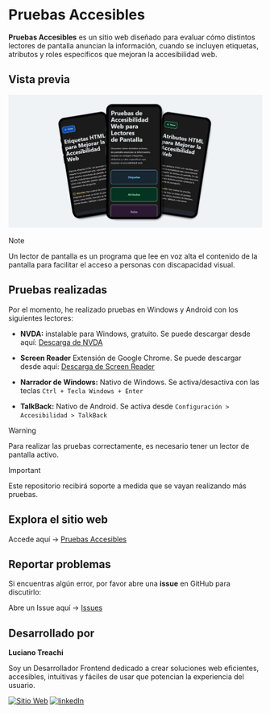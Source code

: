# Pruebas Accesibles

**Pruebas Accesibles** es un sitio web diseñado para evaluar cómo distintos lectores de pantalla anuncian la información, cuando se incluyen etiquetas, atributos y roles específicos que mejoran la accesibilidad web.

## Vista previa

![Vista previa del sitio](assets/readme/readme-preview1.jpg)

> [!NOTE]
> Un lector de pantalla es un programa que lee en voz alta el contenido de la pantalla para facilitar el acceso a personas con discapacidad visual.

## Pruebas realizadas

Por el momento, he realizado pruebas en Windows y Android con los siguientes lectores:

- **NVDA:** instalable para Windows, gratuito. Se puede descargar desde aquí: [Descarga de NVDA](https://nvda.es/descargas/descarga-de-nvda/)

- **Screen Reader** Extensión de Google Chrome. Se puede descargar desde aquí: [Descarga de Screen Reader](https://chromewebstore.google.com/detail/screen-reader/kgejglhpjiefppelpmljglcjbhoiplfn)

- **Narrador de Windows:** Nativo de Windows. Se activa/desactiva con las teclas `Ctrl + Tecla Windows + Enter`

- **TalkBack:** Nativo de Android. Se activa desde `Configuración > Accesibilidad > TalkBack`

> [!WARNING]
> Para realizar las pruebas correctamente, es necesario tener un lector de pantalla activo.

> [!IMPORTANT]
> Este repositorio recibirá soporte a medida que se vayan realizando más pruebas.

## Explora el sitio web

Accede aquí → [Pruebas Accesibles](https://pruebasaccesibles.vercel.app/)

## Reportar problemas

Si encuentras algún error, por favor abre una **issue** en GitHub para discutirlo:

Abre un Issue aquí → [Issues](https://github.com/LucianoTreachi/pruebas-accesibles/issues)

## Desarrollado por

**Luciano Treachi**

Soy un Desarrollador Frontend dedicado a crear soluciones web eficientes, accesibles, intuitivas y fáciles de usar que potencian la experiencia del usuario.

[![Sitio Web](https://img.shields.io/badge/Sitio_Web-black?style=for-the-badge&logoColor=white)](https://lucianotreachi.website/)
[![linkedIn](https://img.shields.io/badge/LinkedIn-0077B5?style=for-the-badge&logoColor=white)](https://www.linkedin.com/in/luciano-treachi/)
